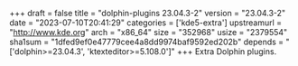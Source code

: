 +++
draft = false
title = "dolphin-plugins 23.04.3-2"
version = "23.04.3-2"
date = "2023-07-10T20:41:29"
categories = ['kde5-extra']
upstreamurl = "http://www.kde.org"
arch = "x86_64"
size = "352968"
usize = "2379554"
sha1sum = "1dfed9ef0e47779cee4a8dd9974baf9592ed202b"
depends = "['dolphin>=23.04.3', 'ktexteditor>=5.108.0']"
+++
Extra Dolphin plugins.